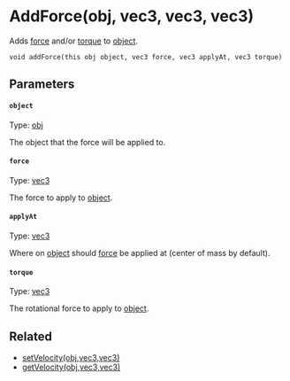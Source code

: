 

# AddForce(obj, vec3, vec3, vec3)

Adds [force](#force) and/or [torque](#torque) to [object](#object).

```
void addForce(this obj object, vec3 force, vec3 applyAt, vec3 torque)
```

## Parameters

#### `object`
Type: [obj](/MdDocs/Types/Obj.md)

The object that the force will be applied to.

#### `force`
Type: [vec3](/MdDocs/Types/Vec3.md)

The force to apply to [object](#object).

#### `applyAt`
Type: [vec3](/MdDocs/Types/Vec3.md)

Where on [object](#object) should [force](#force) be applied at (center of mass by default).

#### `torque`
Type: [vec3](/MdDocs/Types/Vec3.md)

The rotational force to apply to [object](#object).

## Related

 - [setVelocity(obj,vec3,vec3)](/MdDocs/Functions/SetVelocity.obj.vec3.vec3.md)
 - [getVelocity(obj,vec3,vec3)](/MdDocs/Functions/GetVelocity.obj.vec3.vec3.md)


